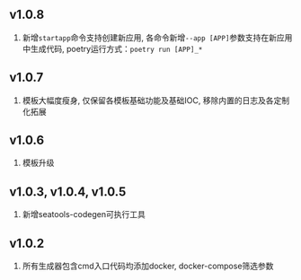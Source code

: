 
## v1.0.8
1. 新增`startapp`命令支持创建新应用, 各命令新增`--app [APP]`参数支持在新应用中生成代码, poetry运行方式：`poetry run [APP]_*`

## v1.0.7
1. 模板大幅度瘦身, 仅保留各模板基础功能及基础IOC, 移除内置的日志及各定制化拓展

## v1.0.6
1. 模板升级

## v1.0.3, v1.0.4, v1.0.5
1. 新增seatools-codegen可执行工具

## v1.0.2
1. 所有生成器包含cmd入口代码均添加docker, docker-compose筛选参数

